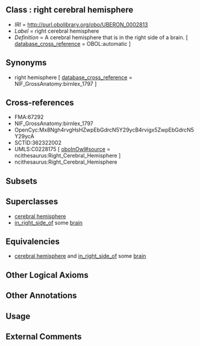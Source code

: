 
## Class : right cerebral hemisphere

 * *IRI* = http://purl.obolibrary.org/obo/UBERON_0002813
 * *Label* = right cerebral hemisphere
 * *Definition* = A cerebral hemisphere that is in the right side of a brain. [ [database_cross_reference](../../ef/oboInOwl#hasDbXref.md) = OBOL:automatic ]

## Synonyms

 * right hemisphere [ [database_cross_reference](../../ef/oboInOwl#hasDbXref.md) = NIF_GrossAnatomy:birnlex_1797 ]

## Cross-references

 * FMA:67292
 * NIF_GrossAnatomy:birnlex_1797
 * OpenCyc:Mx8Ngh4rvgHsHZwpEbGdrcN5Y29ycB4rvigx5ZwpEbGdrcN5Y29ycA
 * SCTID:362322002
 * UMLS:C0228175 [ [oboInOwl#source](../../ce/oboInOwl#source.md) = ncithesaurus:Right_Cerebral_Hemisphere ]
 * ncithesaurus:Right_Cerebral_Hemisphere

## Subsets


## Superclasses

 * [cerebral hemisphere](../../UBERON/69/UBERON_0001869.md)
 * [in_right_side_of](../../BSPO/21/BSPO_0000121.md) some [brain](../../UBERON/55/UBERON_0000955.md)

## Equivalencies

 * [cerebral hemisphere](../../UBERON/69/UBERON_0001869.md) and [in_right_side_of](../../BSPO/21/BSPO_0000121.md) some [brain](../../UBERON/55/UBERON_0000955.md)

## Other Logical Axioms


## Other Annotations


## Usage


## External Comments

